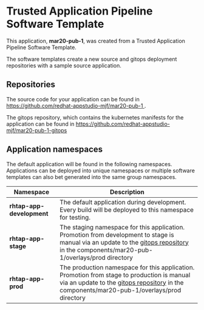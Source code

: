 # Trusted Application Pipeline Software Template

This application, **mar20-pub-1**, was created from a Trusted Application Pipeline Software Template.

The software templates create a new source and gitops deployment repositories with a sample source application. 

## Repositories

The source code for your application can be found in [https://github.com/redhat-appstudio-mjf/mar20-pub-1 ](https://github.com/redhat-appstudio-mjf/mar20-pub-1 ).
 
The gitops repository, which contains the kubernetes manifests for the application can be found in 
[https://github.com/redhat-appstudio-mjf/mar20-pub-1-gitops ](https://github.com/redhat-appstudio-mjf/mar20-pub-1-gitops ) 

## Application namespaces 

The default application will be found in the following namespaces. Applications can be deployed into unique namespaces or multiple software templates can also bet generated into the same group namespaces.  

|  Namespace   |  Description   |  
| -------- | -------- |   
| **rhtap-app-development** | The default application during development. Every build will be deployed to this namespace for testing. | 
| **rhtap-app-stage** | The staging namespace for this application. Promotion from development to stage is manual via an update to the [gitops repository](https://github.com/redhat-appstudio-mjf/mar20-pub-1-gitops ) in the components/mar20-pub-1/overlays/prod directory |  
| **rhtap-app-prod** | The production namespace for this application. Promotion from stage to production is manual via an update to the [gitops repository](https://github.com/redhat-appstudio-mjf/mar20-pub-1-gitops ) in the components/mar20-pub-1/overlays/prod directory | 